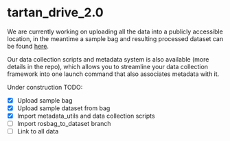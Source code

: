 # tartan_drive_2.0

We are currently working on uploading all the data into a publicly accessible location, in the meantime a sample bag and resulting processed dataset can be found [here](https://drive.google.com/drive/folders/13tjjAECKgbXV2nU-Rzg_Gqto5v-81YeL?usp=sharing).

Our data collection scripts and metadata system is also available (more details in the repo), which allows you to streamline your data collection framework into one launch command that also associates metadata with it.

Under construction
TODO:
- [x] Upload sample bag
- [x] Upload sample dataset from bag
- [x] Import metadata_utils and data collection scripts
- [ ] Import rosbag_to_dataset branch
- [ ] Link to all data
